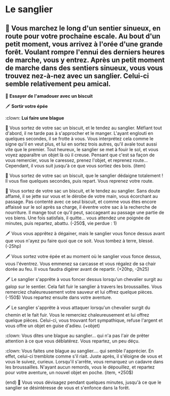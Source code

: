 # Le sanglier
## :evergreen_tree: Vous marchez le long d'un sentier sinueux, en route pour votre prochaine escale. Au bout d'un petit moment, vous arrivez à l'orée d'une grande forêt. Voulant rompre l'ennui des derniers heures de marche, vous y entrez. Après un petit moment de marche dans des sentiers sinueux, vous vous trouvez nez-à-nez avec un sanglier. Celui-ci semble relativement peu amical.

:cookie: **Essayer de l'amadouer avec un biscuit**

:dagger: **Sortir votre épée**

:clown: **Lui faire une blague**


:cookie: Vous sortez de votre sac un biscuit, et le tendez au sanglier. Méfiant tout d'abord, il ne tarde pas à s'approcher et le manger. L'ayant englouti en quelques secondes, il se frotte à vous. Vous interprétez cela comme le signe qu'il en veut plus, et lui en sortez trois autres, qu'il avale tout aussi vite que le premier. Tout heureux, le sanglier se met à fouir le sol, et vous voyez apparaître un objet là où il creuse. Pensant que c'est sa façon de vous remercier, vous le caressez, prenez l'objet, et reprenez route... Cependant, il vous suit jusqu'à ce que vous sortiez des bois.  (item)

:cookie: Vous sortez de votre sac un biscuit, que le sanglier dédaigne totalement ! Il vous fixe quelques secondes, puis repart. Vous reprenez votre route.

:cookie: Vous sortez de votre sac un biscuit, et le tendez au sanglier. Sans doute affamé, il se jette sur vous et le dérobe de votre main, vous écorchant au passage. Pas contenté avec ce seul biscuit, et comme vous êtes encore affaissé sur le sol après sa charge, il éventre votre sac à la recherche de nourriture. Il mange tout ce qu'il peut, saccageant au passage une partie de vos biens. Une fois satisfais, il quitte... vous attendez une poignée de minutes, puis repartez, abattu. (-250$, vie perdue : 1)


:dagger:  Vous vous apprêtez à dégainer, mais le sanglier vous fonce dessus avant que vous n'ayez pu faire quoi que ce soit. Vous tombez à terre, blessé. (-25hp)

:dagger:  Vous sortez votre épée et au moment où le sanglier vous fonce dessus, vous l'éventrez. Vous emmenez sa carcasse et vous régalez de sa chair dorée au feu. Il vous faudra digérer avant de repartir. (+20hp, -2h25)

:dagger:  Le sanglier s'apprête à vous foncer dessus lorsqu'un chevalier surgit au galop sur le sentier. Cela fait fuir le sanglier à travers les broussailles. Vous remerciez chaleureusement votre sauveur et lui offrez quelque pièces. (-150$) Vous repartez ensuite dans votre aventure.

:dagger:   Le sanglier s'apprête à vous attaquer lorsqu'un chevalier surgit du chemin et le fait fuir. Vous le remerciez chaleureusement et lui offrez quelque pièces. Celui-ci, vous trouvant fort sympathique, refuse l'argent et vous offre un objet en guise d'adieu. (+objet)


:clown: Vous dites une blague au sanglier... qui n'a pas l'air de prêter attention à ce que vous déblatérez. Vous repartez, un peu déçu. 

:clown: Vous faites une blague au sanglier.... qui semble l'apprécier. En effet, celui-ci tremblote comme s'il riait. Juste après, il s'éloigne de vous et vous le suivez, curieux. Lorsqu'il s'arrête, vous remarquez un cadavre dans les broussailles. N'ayant aucun remords, vous le dépouillez, et repartez pour votre aventure, un nouvel objet en poche. (item, +250$)



(end)
:boar: Vous vous dévisagez pendant quelques minutes, jusqu'à ce que le sanglier se désintéresse de vous et s'enfonce dans la forêt.
